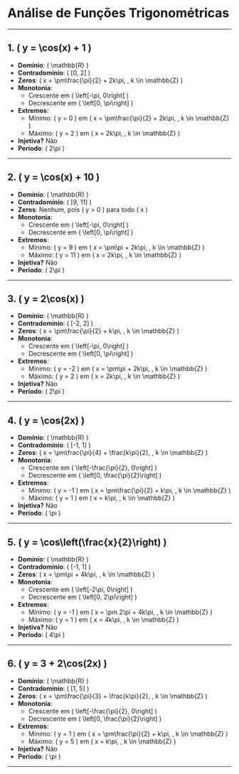 # Análise de Funções Trigonométricas


---

## 1. \( y = \cos(x) + 1 \)
- **Domínio**: \( \mathbb{R} \)
- **Contradomínio**: \( [0, 2] \)
- **Zeros**: \( x = \pm\frac{\pi}{2} + 2k\pi, \, k \in \mathbb{Z} \)
- **Monotonia**:
  - Crescente em \( \left[-\pi, 0\right] \)
  - Decrescente em \( \left[0, \pi\right] \)
- **Extremos**:
  - Mínimo: \( y = 0 \) em \( x = \pm\frac{\pi}{2} + 2k\pi, \, k \in \mathbb{Z} \)
  - Máximo: \( y = 2 \) em \( x = 2k\pi, \, k \in \mathbb{Z} \)
- **Injetiva?** Não
- **Período**: \( 2\pi \)

---

## 2. \( y = \cos(x) + 10 \)
- **Domínio**: \( \mathbb{R} \)
- **Contradomínio**: \( [9, 11] \)
- **Zeros**: Nenhum, pois \( y > 0 \) para todo \( x \)
- **Monotonia**:
  - Crescente em \( \left[-\pi, 0\right] \)
  - Decrescente em \( \left[0, \pi\right] \)
- **Extremos**:
  - Mínimo: \( y = 9 \) em \( x = \pm\pi + 2k\pi, \, k \in \mathbb{Z} \)
  - Máximo: \( y = 11 \) em \( x = 2k\pi, \, k \in \mathbb{Z} \)
- **Injetiva?** Não
- **Período**: \( 2\pi \)

---

## 3. \( y = 2\cos(x) \)
- **Domínio**: \( \mathbb{R} \)
- **Contradomínio**: \( [-2, 2] \)
- **Zeros**: \( x = \pm\frac{\pi}{2} + k\pi, \, k \in \mathbb{Z} \)
- **Monotonia**:
  - Crescente em \( \left[-\pi, 0\right] \)
  - Decrescente em \( \left[0, \pi\right] \)
- **Extremos**:
  - Mínimo: \( y = -2 \) em \( x = \pm\pi + 2k\pi, \, k \in \mathbb{Z} \)
  - Máximo: \( y = 2 \) em \( x = 2k\pi, \, k \in \mathbb{Z} \)
- **Injetiva?** Não
- **Período**: \( 2\pi \)

---

## 4. \( y = \cos(2x) \)
- **Domínio**: \( \mathbb{R} \)
- **Contradomínio**: \( [-1, 1] \)
- **Zeros**: \( x = \pm\frac{\pi}{4} + \frac{k\pi}{2}, \, k \in \mathbb{Z} \)
- **Monotonia**:
  - Crescente em \( \left[-\frac{\pi}{2}, 0\right] \)
  - Decrescente em \( \left[0, \frac{\pi}{2}\right] \)
- **Extremos**:
  - Mínimo: \( y = -1 \) em \( x = \pm\frac{\pi}{2} + k\pi, \, k \in \mathbb{Z} \)
  - Máximo: \( y = 1 \) em \( x = k\pi, \, k \in \mathbb{Z} \)
- **Injetiva?** Não
- **Período**: \( \pi \)

---

## 5. \( y = \cos\left(\frac{x}{2}\right) \)
- **Domínio**: \( \mathbb{R} \)
- **Contradomínio**: \( [-1, 1] \)
- **Zeros**: \( x = \pm\pi + 4k\pi, \, k \in \mathbb{Z} \)
- **Monotonia**:
  - Crescente em \( \left[-2\pi, 0\right] \)
  - Decrescente em \( \left[0, 2\pi\right] \)
- **Extremos**:
  - Mínimo: \( y = -1 \) em \( x = \pm 2\pi + 4k\pi, \, k \in \mathbb{Z} \)
  - Máximo: \( y = 1 \) em \( x = 4k\pi, \, k \in \mathbb{Z} \)
- **Injetiva?** Não
- **Período**: \( 4\pi \)

---

## 6. \( y = 3 + 2\cos(2x) \)
- **Domínio**: \( \mathbb{R} \)
- **Contradomínio**: \( [1, 5] \)
- **Zeros**: \( x = \pm\frac{\pi}{3} + \frac{k\pi}{2}, \, k \in \mathbb{Z} \)
- **Monotonia**:
  - Crescente em \( \left[-\frac{\pi}{2}, 0\right] \)
  - Decrescente em \( \left[0, \frac{\pi}{2}\right] \)
- **Extremos**:
  - Mínimo: \( y = 1 \) em \( x = \pm\frac{\pi}{2} + k\pi, \, k \in \mathbb{Z} \)
  - Máximo: \( y = 5 \) em \( x = k\pi, \, k \in \mathbb{Z} \)
- **Injetiva?** Não
- **Período**: \( \pi \)

---


